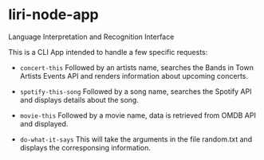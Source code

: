 # liri-node-app
Language Interpretation and Recognition Interface

This is a CLI App intended to handle a few specific requests:

   * `concert-this`
   Followed by an artists name, searches the Bands in Town Artists Events API and renders information about upcoming concerts.

   * `spotify-this-song`
   Followed by a song name, searches the Spotify API and displays details about the song.

   * `movie-this`
   Followed by a movie name, data is retrieved from OMDB API and displayed.

   * `do-what-it-says`
   This will take the arguments in the file random.txt and displays the corresponsing information.

